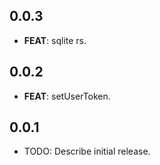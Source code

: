 ## 0.0.3

 - **FEAT**: sqlite rs.

## 0.0.2

 - **FEAT**: setUserToken.

## 0.0.1

* TODO: Describe initial release.
